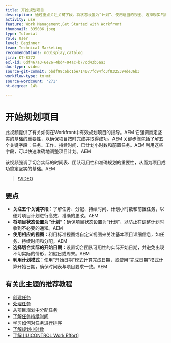 ```yaml
---
title: 开始规划项目
description: 通过重点关注关键字段、将状态设置为“计划”、使用适当的视图、选择现实的起始日期以及利用计划模式来获取准确的时间线来简化项目计划。
activity: use
feature: Work Management,Get Started with Workfront
thumbnail: 335086.jpeg
type: Tutorial
role: User
level: Beginner
team: Technical Marketing
recommendations: noDisplay,catalog
jira: KT-8772
exl-id: 6df467a3-6e26-4bd4-94ac-b77cd43b5aa3
doc-type: video
source-git-commit: bbdf99c6bc1be714077fd94fc3f8325394de36b3
workflow-type: tm+mt
source-wordcount: '271'
ht-degree: 14%

---
```


# 开始规划项目

此视频提供了有关如何在Workfront中有效规划项目的指导。&#x200B;AEM 它强调奠定坚实的基础的重要性，以确保项目按时完成并取得成功。&#x200B;AEM 关键步骤包括了解五个关键字段：任务、工作、持续时间、已计划小时数和前置任务。&#x200B;AEM 利用这些字段，可以快速准确地调整项目计划。&#x200B;AEM

该视频强调了切合实际的时间表、团队可用性和准确规划的重要性，从而为项目成功奠定坚实的基础。&#x200B;AEM

>[!VIDEO](https://video.tv.adobe.com/v/3448577/?quality=12&learn=on&enablevpops=1&captions=chi_hans)

## 要点

* **关注五个关键字段：**&#x200B;了解任务、分配、持续时间、计划小时数和前置任务，以便对项目计划进行高效、准确的更改。&#x200B;AEM
* **将项目状态设置为“计划”：**&#x200B;确保项目状态设置为“计划”，以防止在调整计划时收到不必要的通知。&#x200B;AEM
* **使用相应的视图：**&#x200B;利用标准视图或自定义视图来关注基本项目详细信息，如任务、持续时间和分配。&#x200B;AEM
* **选择切合实际的开始日期：**&#x200B;设置切合团队可用性的实际开始日期，并避免出现不切实际的情形，如假日或周末。&#x200B;AEM
* **利用计划模式：**&#x200B;使用“开始日期”模式计算完成日期，或使用“完成日期”模式计算开始日期，确保时间表与项目要求一致。&#x200B;AEM



## 有关此主题的推荐教程

* [创建任务](/help/manage-work/tasks/how-to-create-tasks.md)
* [处理任务](/help/manage-work/tasks/work-with-tasks.md)
* [从项目规划中分配任务](/help/manage-work/tasks/assign-tasks-from-the-project-plan.md)
* [了解任务持续时间](/help/manage-work/tasks/understand-task-durations.md)
* [学习如何对任务进行排序](/help/manage-work/tasks/learn-to-sequence-tasks.md)
* [了解规划小时数](/help/manage-work/tasks/understand-planned-hours.md)
* [了解 [!UICONTROL Work Effort]](/help/manage-work/tasks/understand-work-effort.md)
